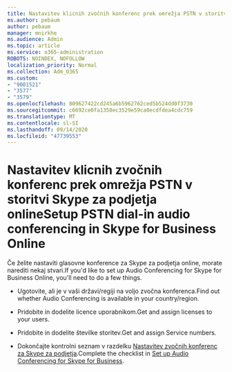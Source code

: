 ```yaml
---
title: Nastavitev klicnih zvočnih konferenc prek omrežja PSTN v storitvi Skype za podjetja online
ms.author: pebaum
author: pebaum
manager: mnirkhe
ms.audience: Admin
ms.topic: article
ms.service: o365-administration
ROBOTS: NOINDEX, NOFOLLOW
localization_priority: Normal
ms.collection: Adm_O365
ms.custom:
- "9001521"
- "3577"
- "3579"
ms.openlocfilehash: 809627422cd245a6b5962762ced5b524dd0f3730
ms.sourcegitcommit: c6692ce0fa1358ec3529e59ca0ecdfdea4cdc759
ms.translationtype: MT
ms.contentlocale: sl-SI
ms.lasthandoff: 09/14/2020
ms.locfileid: "47739553"
---
```

# <a name="setup-pstn-dial-in-audio-conferencing-in-skype-for-business-online"></a><span data-ttu-id="01080-102">Nastavitev klicnih zvočnih konferenc prek omrežja PSTN v storitvi Skype za podjetja online</span><span class="sxs-lookup"><span data-stu-id="01080-102">Setup PSTN dial-in audio conferencing in Skype for Business Online</span></span>

<span data-ttu-id="01080-103">Če želite nastaviti glasovne konference za Skype za podjetja online, morate narediti nekaj stvari.</span><span class="sxs-lookup"><span data-stu-id="01080-103">If you'd like to set up Audio Conferencing for Skype for Business Online, you'll need to do a few things.</span></span> 

- <span data-ttu-id="01080-104">Ugotovite, ali je v vaši državi/regiji na voljo zvočna konferenca.</span><span class="sxs-lookup"><span data-stu-id="01080-104">Find out whether Audio Conferencing is available in your country/region.</span></span>

- <span data-ttu-id="01080-105">Pridobite in dodelite licence uporabnikom.</span><span class="sxs-lookup"><span data-stu-id="01080-105">Get and assign licenses to your users.</span></span>

- <span data-ttu-id="01080-106">Pridobite in dodelite številke storitev.</span><span class="sxs-lookup"><span data-stu-id="01080-106">Get and assign Service numbers.</span></span>

- <span data-ttu-id="01080-107">Dokončajte kontrolni seznam v razdelku [Nastavitev zvočnih konferenc za Skype za podjetja](https://docs.microsoft.com/SkypeForBusiness/audio-conferencing-in-office-365/set-up-audio-conferencing).</span><span class="sxs-lookup"><span data-stu-id="01080-107">Complete the checklist in [Set up Audio Conferencing for Skype for Business](https://docs.microsoft.com/SkypeForBusiness/audio-conferencing-in-office-365/set-up-audio-conferencing).</span></span>
